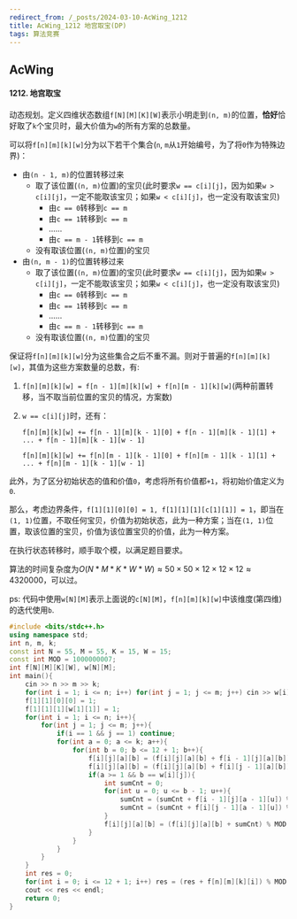 ```yaml
---
redirect_from: /_posts/2024-03-10-AcWing_1212
title: AcWing_1212 地宫取宝(DP)
tags: 算法竞赛
---
```


## AcWing

####  1212. 地宫取宝

动态规划。定义四维状态数组`f[N][M][K][W]`表示小明走到`(n, m)`的位置，**恰好**恰好取了`k`个宝贝时，最大价值为`w`的所有方案的总数量。

可以将`f[n][m][k][w]`分为以下若干个集合(`n`, `m`从`1`开始编号，为了将`0`作为特殊边界)：

- 由`(n - 1, m)`的位置转移过来
  - 取了该位置(`(n, m)`位置)的宝贝(此时要求`w == c[i][j]`，因为如果`w > c[i][j]`，一定不能取该宝贝；如果`w < c[i][j]`，也一定没有取该宝贝)
    - 由`c == 0`转移到`c == m`
    - 由`c == 1`转移到`c == m`
    - ......
    - 由`c == m - 1`转移到`c == m`
  - 没有取该位置(`(n, m)`位置)的宝贝
- 由`(n, m - 1)`的位置转移过来
  - 取了该位置(`(n, m)`位置)的宝贝(此时要求`w == c[i][j]`，因为如果`w > c[i][j]`，一定不能取该宝贝；如果`w < c[i][j]`，也一定没有取该宝贝)
    - 由`c == 0`转移到`c == m`
    - 由`c == 1`转移到`c == m`
    - ......
    - 由`c == m - 1`转移到`c == m`
  - 没有取该位置(`(n, m)`位置)的宝贝

保证将`f[n][m][k][w]`分为这些集合之后不重不漏。则对于普遍的`f[n][m][k][w]`，其值为这些方案数量的总数，有:

1. `f[n][m][k][w] = f[n - 1][m][k][w] + f[n][m - 1][k][w]`(两种前置转移，当不取当前位置的宝贝的情况，方案数)
2. `w == c[i][j]`时，还有：
   
   `f[n][m][k][w] += f[n - 1][m][k - 1][0] + f[n - 1][m][k - 1][1] + ... + f[n - 1][m][k - 1][w - 1]`
   
   `f[n][m][k][w] += f[n][m - 1][k - 1][0] + f[n][m - 1][k - 1][1] + ... + f[n][m - 1][k - 1][w - 1]`

此外，为了区分初始状态的值和价值`0`，考虑将所有价值都`+1`，将初始价值定义为`0`.

那么，考虑边界条件，`f[1][1][0][0] = 1, f[1][1][1][c[1][1]] = 1`，即当在`(1, 1)`位置，不取任何宝贝，价值为初始状态，此为一种方案；当在`(1, 1)`位置，取该位置的宝贝，价值为该位置宝贝的价值，此为一种方案。

在执行状态转移时，顺手取个模，以满足题目要求。

算法的时间复杂度为$O(N * M * K * W * W)\approx 50\times 50 \times 12\times 12\times 12\approx 4320000$，可以过。

ps: 代码中使用`w[N][M]`表示上面说的`c[N][M]`，`f[n][m][k][w]`中该维度(第四维)的迭代使用`b`.

```cpp
#include <bits/stdc++.h>
using namespace std;
int n, m, k;
const int N = 55, M = 55, K = 15, W = 15;
const int MOD = 1000000007;
int f[N][M][K][W], w[N][M];
int main(){
    cin >> n >> m >> k;
    for(int i = 1; i <= n; i++) for(int j = 1; j <= m; j++) cin >> w[i][j], w[i][j]++;
    f[1][1][0][0] = 1;
    f[1][1][1][w[1][1]] = 1;
    for(int i = 1; i <= n; i++){
        for(int j = 1; j <= m; j++){
            if(i == 1 && j == 1) continue;
            for(int a = 0; a <= k; a++){
                for(int b = 0; b <= 12 + 1; b++){
                    f[i][j][a][b] = (f[i][j][a][b] + f[i - 1][j][a][b]) % MOD;
                    f[i][j][a][b] = (f[i][j][a][b] + f[i][j - 1][a][b]) % MOD;
                    if(a >= 1 && b == w[i][j]){
                        int sumCnt = 0;
                        for(int u = 0; u <= b - 1; u++){
                            sumCnt = (sumCnt + f[i - 1][j][a - 1][u]) % MOD;
                            sumCnt = (sumCnt + f[i][j - 1][a - 1][u]) % MOD;
                        }
                        f[i][j][a][b] = (f[i][j][a][b] + sumCnt) % MOD;
                    }
                }
            }
        }
    }
    int res = 0;
    for(int i = 0; i <= 12 + 1; i++) res = (res + f[n][m][k][i]) % MOD;
    cout << res << endl;
    return 0;
}
```
